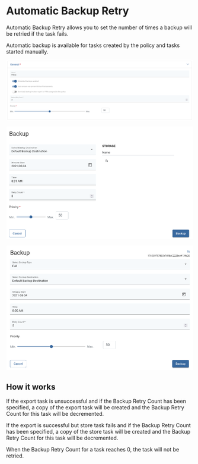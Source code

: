 # Automatic Backup Retry

Automatic Backup Retry allows you to set the number of times a backup will be retried if the task fails.

Automatic backup is available for tasks created by the policy and tasks started manually.

![](../../.gitbook/assets/backup-retry-count-policy.png)

![](../../.gitbook/assets/backup-retry-count-policy-manually.png)

![](../../.gitbook/assets/backup-retry-count-manually.png)


## How it works

If the export task is unsuccessful and if the Backup Retry Count has been specified, a copy of the export task will be created and the Backup Retry Count for this task will be decremented.

If the export is successful but store task fails and if the Backup Retry Count has been specified, a copy of the store task will be created and the Backup Retry Count for this task will be decremented. 

When the Backup Retry Count for a task reaches 0, the task will not be retried. 